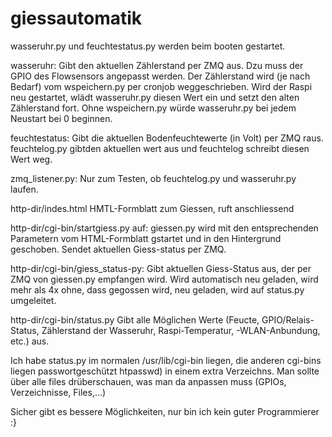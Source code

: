 # giessautomatik

wasseruhr.py und feuchtestatus.py werden beim booten gestartet. 

wasseruhr: 
Gibt den aktuellen Zählerstand per ZMQ aus. Dzu muss der GPIO des Flowsensors angepasst werden. Der Zählerstand wird (je nach Bedarf) vom wspeichern.py per cronjob weggeschrieben. Wird der Raspi neu gestartet, wlädt wasseruhr.py diesen Wert ein und setzt den alten Zählerstand fort. Ohne wspeichern.py würde wasseruhr.py bei jedem Neustart bei 0 beginnen.

feuchtestatus:
Gibt die aktuellen Bodenfeuchtewerte (in Volt) per ZMQ raus. feuchtelog.py gibtden aktuellen wert aus und feuchtelog schreibt diesen Wert weg. 

zmq_listener.py:
Nur zum Testen, ob feuchtelog.py und wasseruhr.py laufen.

http-dir/indes.html
HMTL-Formblatt zum Giessen, ruft anschliessend 

http-dir/cgi-bin/startgiess.py auf:
giessen.py wird mit den entsprechenden Parametern vom HTML-Formblatt gstartet und in den Hintergrund geschoben. Sendet aktuellen Giess-status per ZMQ. 

http-dir/cgi-bin/giess_status-py:
Gibt aktuellen Giess-Status aus, der per ZMQ von giessen.py empfangen wird. Wird automatisch neu geladen, wird mehr als 4x ohne, dass gegossen wird, neu geladen, wird auf status.py umgeleitet.

http-dir/cgi-bin/status.py
Gibt alle Möglichen Werte (Feucte, GPIO/Relais-Status, Zählerstand der Wasseruhr, Raspi-Temperatur, -WLAN-Anbundung, etc.) aus. 

Ich habe status.py im normalen /usr/lib/cgi-bin liegen, die anderen cgi-bins liegen passwortgeschützt htpasswd) in einem extra Verzeichns. Man sollte über alle files drüberschauen, was man da anpassen muss (GPIOs, Verzeichnisse, Files,...)

Sicher gibt es bessere Möglichkeiten, nur bin ich kein guter Programmierer :}
